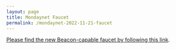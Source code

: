 ```yaml
---
layout: page
title: Mondaynet Faucet
permalink: /mondaynet-2022-11-21-faucet
---
```


[Please find the new Beacon-capable faucet by following this link](https://faucet.mondaynet-2022-11-21.teztnets.xyz).
